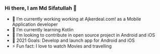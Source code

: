 ### Hi there, I am Md Sifatullah 👋


- 🔭 I’m currently working working at Ajkerdeal.com! as a Mobile Application developer
- 🌱 I’m currently learning Kotlin
- 👯 I’m looking to contribute in open source project in Android and iOS
- 🥅 2021 Goals: Develop and launch app for Android and iOS
- ⚡ Fun fact:  I love to watch Movies and travelling
